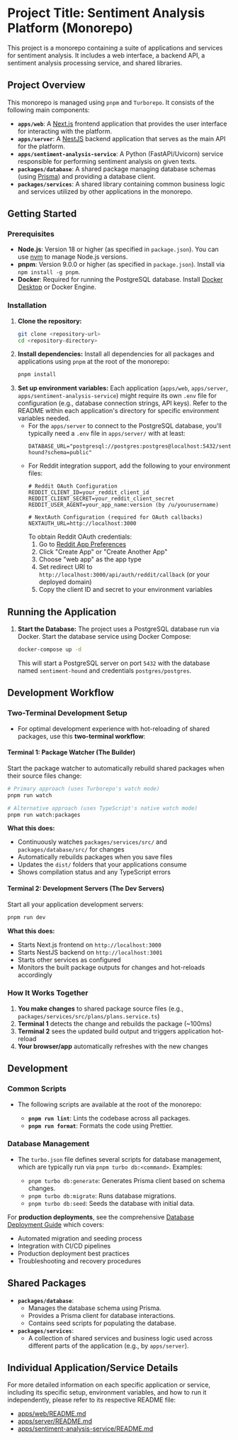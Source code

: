 # Project Title: Sentiment Analysis Platform (Monorepo)

This project is a monorepo containing a suite of applications and services for sentiment analysis. It includes a web interface, a backend API, a sentiment analysis processing service, and shared libraries.

## Project Overview

This monorepo is managed using `pnpm` and `Turborepo`. It consists of the following main components:

*   **`apps/web`**: A [Next.js](https://nextjs.org/) frontend application that provides the user interface for interacting with the platform.
*   **`apps/server`**: A [NestJS](https://nestjs.com/) backend application that serves as the main API for the platform.
*   **`apps/sentiment-analysis-service`**: A Python (FastAPI/Uvicorn) service responsible for performing sentiment analysis on given texts.
*   **`packages/database`**: A shared package managing database schemas (using [Prisma](https://www.prisma.io/)) and providing a database client.
*   **`packages/services`**: A shared library containing common business logic and services utilized by other applications in the monorepo.

## Getting Started

### Prerequisites

*   **Node.js**: Version 18 or higher (as specified in `package.json`). You can use [nvm](https://github.com/nvm-sh/nvm) to manage Node.js versions.
*   **pnpm**: Version 9.0.0 or higher (as specified in `package.json`). Install via `npm install -g pnpm`.
*   **Docker**: Required for running the PostgreSQL database. Install [Docker Desktop](https://www.docker.com/products/docker-desktop/) or Docker Engine.

### Installation

1.  **Clone the repository:**
    ```bash
    git clone <repository-url>
    cd <repository-directory>
    ```
2.  **Install dependencies:**
    Install all dependencies for all packages and applications using `pnpm` at the root of the monorepo:
    ```bash
    pnpm install
    ```
3.  **Set up environment variables:**
    Each application (`apps/web`, `apps/server`, `apps/sentiment-analysis-service`) might require its own `.env` file for configuration (e.g., database connection strings, API keys). Refer to the README within each application's directory for specific environment variables needed.
    *   For the `apps/server` to connect to the PostgreSQL database, you'll typically need a `.env` file in `apps/server/` with at least:
        ```env
        DATABASE_URL="postgresql://postgres:postgres@localhost:5432/sentiment-hound?schema=public"
        ```
    *   For Reddit integration support, add the following to your environment files:
        ```env
        # Reddit OAuth Configuration
        REDDIT_CLIENT_ID=your_reddit_client_id
        REDDIT_CLIENT_SECRET=your_reddit_client_secret
        REDDIT_USER_AGENT=your_app_name:version (by /u/yourusername)
        
        # NextAuth Configuration (required for OAuth callbacks)
        NEXTAUTH_URL=http://localhost:3000
        ```
        To obtain Reddit OAuth credentials:
        1. Go to [Reddit App Preferences](https://www.reddit.com/prefs/apps)
        2. Click "Create App" or "Create Another App"
        3. Choose "web app" as the app type
        4. Set redirect URI to `http://localhost:3000/api/auth/reddit/callback` (or your deployed domain)
        5. Copy the client ID and secret to your environment variables

## Running the Application

1.  **Start the Database:**
    The project uses a PostgreSQL database run via Docker. Start the database service using Docker Compose:
    ```bash
    docker-compose up -d
    ```
    This will start a PostgreSQL server on port `5432` with the database named `sentiment-hound` and credentials `postgres/postgres`.

## Development Workflow

### Two-Terminal Development Setup
- For optimal development experience with hot-reloading of shared packages, use this **two-terminal workflow**:

#### Terminal 1: Package Watcher (The Builder)
Start the package watcher to automatically rebuild shared packages when their source files change:

```bash
# Primary approach (uses Turborepo's watch mode)
pnpm run watch

# Alternative approach (uses TypeScript's native watch mode)
pnpm run watch:packages
```

**What this does:**
- Continuously watches `packages/services/src/` and `packages/database/src/` for changes
- Automatically rebuilds packages when you save files
- Updates the `dist/` folders that your applications consume
- Shows compilation status and any TypeScript errors

#### Terminal 2: Development Servers (The Dev Servers)
Start all your application development servers:

```bash
pnpm run dev
```

**What this does:**
- Starts Next.js frontend on `http://localhost:3000`
- Starts NestJS backend on `http://localhost:3001`
- Starts other services as configured
- Monitors the built package outputs for changes and hot-reloads accordingly

### How It Works Together

1. **You make changes** to shared package source files (e.g., `packages/services/src/plans/plans.service.ts`)
2. **Terminal 1** detects the change and rebuilds the package (~100ms)
3. **Terminal 2** sees the updated build output and triggers application hot-reload
4. **Your browser/app** automatically refreshes with the new changes





## Development

### Common Scripts
- The following scripts are available at the root of the monorepo:

    *   **`pnpm run lint`**: Lints the codebase across all packages.
    *   **`pnpm run format`**: Formats the code using Prettier.

### Database Management
- The `turbo.json` file defines several scripts for database management, which are typically run via `pnpm turbo db:<command>`. Examples:

    *   `pnpm turbo db:generate`: Generates Prisma client based on schema changes.
    *   `pnpm turbo db:migrate`: Runs database migrations.
    *   `pnpm turbo db:seed`: Seeds the database with initial data.

For **production deployments**, see the comprehensive [Database Deployment Guide](./packages/database/DEPLOYMENT.md) which covers:
- Automated migration and seeding process
- Integration with CI/CD pipelines
- Production deployment best practices
- Troubleshooting and recovery procedures


## Shared Packages

*   **`packages/database`**:
    *   Manages the database schema using Prisma.
    *   Provides a Prisma client for database interactions.
    *   Contains seed scripts for populating the database.
*   **`packages/services`**:
    *   A collection of shared services and business logic used across different parts of the application (e.g., by `apps/server`).

## Individual Application/Service Details

For more detailed information on each specific application or service, including its specific setup, environment variables, and how to run it independently, please refer to its respective README file:

*   [apps/web/README.md](./apps/web/README.md)
*   [apps/server/README.md](./apps/server/README.md)
*   [apps/sentiment-analysis-service/README.md](./apps/sentiment-analysis-service/README.md)

